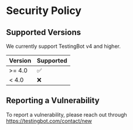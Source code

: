 # Security Policy

## Supported Versions

We currently support TestingBot v4 and higher.

| Version | Supported          |
| ------- | ------------------ |
| >= 4.0  | :white_check_mark: |
| < 4.0   | :x:                |

## Reporting a Vulnerability

To report a vulnerability, please reach out through https://testingbot.com/contact/new

